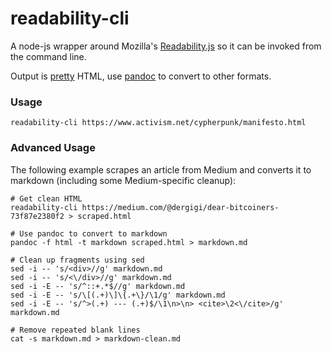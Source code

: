 # readability-cli

A node-js wrapper around Mozilla's [Readability.js](https://github.com/mozilla/readability) so it can be invoked from the command line.

Output is [pretty](https://www.npmjs.com/package/pretty) HTML, use [pandoc](https://pandoc.org/) to convert to other formats.

### Usage

```
readability-cli https://www.activism.net/cypherpunk/manifesto.html
```

### Advanced Usage

The following example scrapes an article from Medium and converts it to markdown (including some Medium-specific cleanup):

```
# Get clean HTML
readability-cli https://medium.com/@dergigi/dear-bitcoiners-73f87e2380f2 > scraped.html

# Use pandoc to convert to markdown
pandoc -f html -t markdown scraped.html > markdown.md

# Clean up fragments using sed
sed -i -- 's/<div>//g' markdown.md
sed -i -- 's/<\/div>//g' markdown.md
sed -i -E -- 's/^::+.*$//g' markdown.md
sed -i -E -- 's/\[(.+)\]\{.+\}/\1/g' markdown.md
sed -i -E -- 's/^>(.+) --- (.+)$/\1\n>\n> <cite>\2<\/cite>/g' markdown.md

# Remove repeated blank lines
cat -s markdown.md > markdown-clean.md
```
